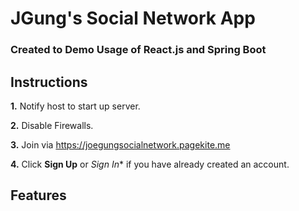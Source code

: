 # JGung's Social Network App
### Created to Demo Usage of React.js and Spring Boot


## Instructions

**1.** Notify host to start up server.

**2.** Disable Firewalls.

**3.** Join via https://joegungsocialnetwork.pagekite.me

**4.** Click **Sign Up** or *Sign In** if you have already created an account.


## Features


